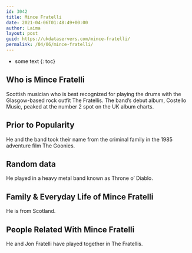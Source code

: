 ```yaml
---
id: 3042
title: Mince Fratelli
date: 2021-04-06T01:48:49+00:00
author: Laima
layout: post
guid: https://ukdataservers.com/mince-fratelli/
permalink: /04/06/mince-fratelli/
---
```


* some text
{: toc}


## Who is Mince Fratelli
                  
                  
                  
Scottish musician who is best recognized for playing the drums with the Glasgow-based rock outfit The Fratellis. The band&#8217;s debut album, Costello Music, peaked at the number 2 spot on the UK album charts.
                  
              
            
              
            
                
                
                
## Prior to Popularity
                  
                  
                  
He and the band took their name from the criminal family in the 1985 adventure film The Goonies.
                  
              
            
              
            
                
                
                
## Random data
                  
                  
                  
He played in a heavy metal band known as Throne o&#8217; Diablo.
                  
              
            
              
            
                
                
                
## Family & Everyday Life of Mince Fratelli
                  
                  
                  
He is from Scotland.
                  
              
            
              
            
                
                
                
## People Related With Mince Fratelli
                  
                  
                  
He and Jon Fratelli have played together in The Fratellis. 
                  
              
            
              
            
                
              
            
              
              
            
            
              
            
          
          
          